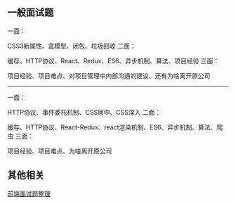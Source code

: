 
## 一般面试题

一面：

CSS3新属性、盒模型、闭包、垃圾回收
二面：

缓存、HTTP协议、React、Redux、ES6、异步机制、算法、项目经验
三面：

项目经验、项目难点、对项目管理中内部沟通的建议、还有为啥离开原公司


---------------------



一面：

HTTP协议、事件委托机制、CSS居中、CSS深入
二面：

缓存、HTTP协议、React-Redux、react渲染机制、ES6、异步机制、算法、爬虫
三面：

项目经验、项目难点、为啥离开原公司




## 其他相关
  [前端面试题整理](https://www.jianshu.com/p/feab89b88d6b)











